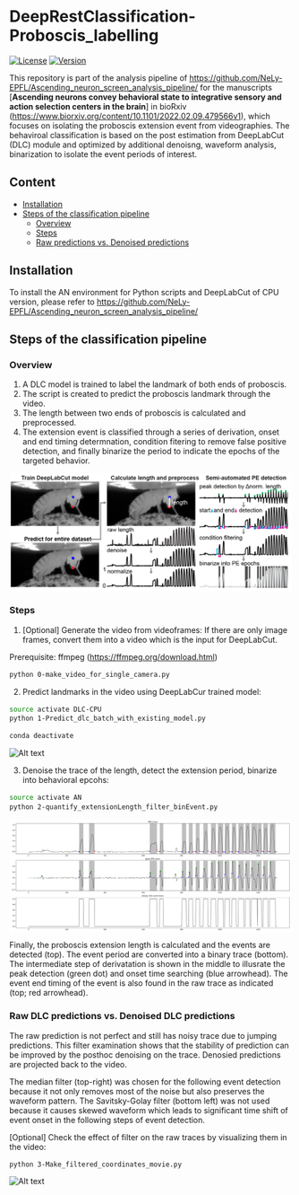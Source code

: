 # DeepRestClassification-Proboscis_labelling
[![License](https://img.shields.io/badge/License-Apache%202.0-blue.svg)](https://opensource.org/licenses/Apache-2.0)
[![Version](https://badge.fury.io/gh/tterb%2FHyde.svg)](https://badge.fury.io/gh/tterb%2FHyde)

This repository is part of the analysis pipeline of https://github.com/NeLy-EPFL/Ascending_neuron_screen_analysis_pipeline/ for the manuscripts [**Ascending neurons convey behavioral state to integrative sensory and action selection centers in the brain**] in bioRxiv (https://www.biorxiv.org/content/10.1101/2022.02.09.479566v1), which focuses on isolating the proboscis extension event from videographies. The behaviroal classification is based on the post estimation from DeepLabCut (DLC) module and optimized by additional denoisng, waveform analysis, binarization to isolate the event periods of interest.

## Content
- [Installation](#installation)
- [Steps of the classification pipeline]((#Steps-of-the-classification-pipeline))
  - [Overview]((#overview))
  - [Steps]((#Steps))
  - [Raw predictions vs. Denoised predictions]((#Raw-DLC-predictions-vs.-Denoised-predictions))



## Installation
To install the AN environment for Python scripts and DeepLabCut of CPU version, please refer to https://github.com/NeLy-EPFL/Ascending_neuron_screen_analysis_pipeline/



## Steps of the classification pipeline

### Overview
1. A DLC model is trained to label the landmark of both ends of proboscis.
2. The script is created to predict the proboscis landmark through the video.
3. The length between two ends of proboscis is calculated and preprocessed.
4. The extension event is classified through a series of derivation, onset and end timing determnation, condition fitering to remove false positive detection, and finally binarize the period to indicate the epochs of the targeted behavior.
<p align="left">
  <img align="center" width="780" src="/images/Diagram.png">
</p>


### Steps

1. [Optional] Generate the video from videoframes:
If there are only image frames, convert them into a video which is the input for DeepLabCut.

  Prerequisite: ffmpeg (https://ffmpeg.org/download.html)
```bash
python 0-make_video_for_single_camera.py
```


2. Predict landmarks in the video using DeepLabCur trained model:
```bash
source activate DLC-CPU
python 1-Predict_dlc_batch_with_existing_model.py
```
```bash
conda deactivate
```

![Alt text](./images/dlc_pred.gif?raw=true "dlc_pred")


3. Denoise the trace of the length, detect the extension period, binarize into behavioral epcohs:
```bash
source activate AN
python 2-quantify_extensionLength_filter_binEvent.py
```

<p align="left">
  <img align="center" width="780" src="/outputs/PE_classification_results/PER_event.png">
</p>

Finally, the proboscis extension length is calculated and the events are detected (top). The event period are converted into a binary trace (bottom). The intermediate step of derivatation is shown in the middle to illusrate the peak detection (green dot) and onset time searching (blue arrowhead). The event end timing of the event is also found in the raw trace as indicated (top; red arrowhead).




### Raw DLC predictions vs. Denoised DLC predictions




The raw prediction is not perfect and still has noisy trace due to jumping predictions.
This filter examination shows that the stability of prediction can be improved by the posthoc denoising on the trace. Denosied predictions are projected back to the video.

The median filter (top-right) was chosen for the following event detection because it not only removes most of the noise but also preserves the waveform pattern. The Savitsky-Golay filter (bottom left) was not used because it causes skewed waveform which leads to significant time shift of event onset in the following steps of event detection. 


[Optional] Check the effect of filter on the raw traces by visualizing them in the video:
```bash
python 3-Make_filtered_coordinates_movie.py
```

![Alt text](./images/Raw_vs_Filtered.gif?raw=true "Raw_vs_Filtered")



